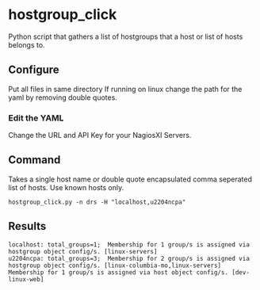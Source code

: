 # hostgroup_click
Python script that gathers a list of hostgroups that a host or list of hosts belongs to.

## Configure
Put all files in same directory
If running on linux change the path for the yaml by removing double quotes.

### Edit the YAML
Change the URL and API Key for your NagiosXI Servers.

## Command
Takes a single host name or double quote encapsulated comma seperated list of hosts.
Use known hosts only.

    hostgroup_click.py -n drs -H "localhost,u2204ncpa"

## Results

    localhost: total_groups=1;  Membership for 1 group/s is assigned via hostgroup object config/s. [linux-servers]
    u2204ncpa: total_groups=3;  Membership for 2 group/s is assigned via hostgroup object config/s. [linux-columbia-mo,linux-servers] Membership for 1 group/s is assigned via host object config/s. [dev-linux-web]

